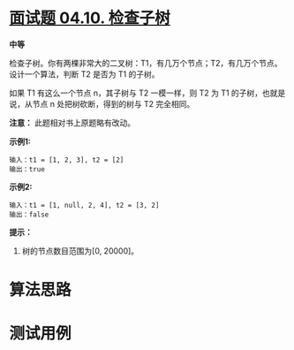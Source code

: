 # [面试题 04.10. 检查子树][cnTitle]

**中等**

检查子树。你有两棵非常大的二叉树：T1，有几万个节点；T2，有几万个节点。设计一个算法，判断 T2 是否为 T1 的子树。

如果 T1 有这么一个节点 n，其子树与 T2 一模一样，则 T2 为 T1 的子树，也就是说，从节点 n 处把树砍断，得到的树与 T2 完全相同。

**注意：** 此题相对书上原题略有改动。

**示例1:** 

```
输入：t1 = [1, 2, 3], t2 = [2]
输出：true

```

**示例2:** 

```
输入：t1 = [1, null, 2, 4], t2 = [3, 2]
输出：false

```

**提示：** 

1. 树的节点数目范围为[0, 20000]。




# 算法思路

# 测试用例
```
```

[cnTitle]: https://leetcode-cn.com/problems/check-subtree-lcci/
